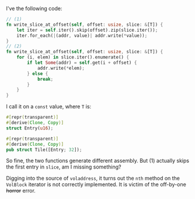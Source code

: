 I've the following code:

```rust
// (1)
fn write_slice_at_offset(self, offset: usize, slice: &[T]) {
    let iter = self.iter().skip(offset).zip(slice.iter());
    iter.for_each(|(addr, value)| addr.write(*value));
}
// (2)
fn write_slice_at_offset(self, offset: usize, slice: &[T]) {
    for (i, elem) in slice.iter().enumerate() {
        if let Some(addr) = self.get(i + offset) {
            addr.write(*elem);
        } else {
            break;
        }
    }
}
```

I call it on a `const` value, where `T` is:

```rust
#[repr(transparent)]
#[derive(Clone, Copy)]
struct Entry(u16);

#[repr(transparent)]
#[derive(Clone, Copy)]
pub struct Tile([Entry; 32]);
```

So fine, the two functions generate different assembly. But (1) actually skips
the first entry in `slice`, am I missing something?

Digging into the source of `voladdress`, it turns out the `nth` method on the
`VolBlock` iterator is not correctly implemented. It is victim of the
off-by-one ~~horror~~ error.